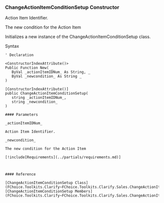﻿### ChangeActionItemConditionSetup Constructor

Action Item Identifier.

The new condition for the Action Item

Initializes a new instance of the ChangeActionItemConditionSetup class.

Syntax

```vbnet
' Declaration

<ConstructorIndexAttribute()>
Public Function New( _
   ByVal _actionItemIDNum_ As String, _
   ByVal _newcondition_ As String _
)

[ConstructorIndexAttribute()]
public ChangeActionItemConditionSetup( 
   string _actionItemIDNum_,
   string _newcondition_
)

#### Parameters

_actionItemIDNum_

Action Item Identifier.

_newcondition_

The new condition for the Action Item

[!include[Requirements](../partials/requirements.md)]



#### Reference

[ChangeActionItemConditionSetup Class](FChoice.Toolkits.Clarify~FChoice.Toolkits.Clarify.Sales.ChangeActionItemConditionSetup.md)  
[ChangeActionItemConditionSetup Members](FChoice.Toolkits.Clarify~FChoice.Toolkits.Clarify.Sales.ChangeActionItemConditionSetup_members.md)